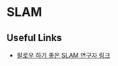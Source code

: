 # SLAM

## Useful Links

- [팔로우 하기 좋은 SLAM 연구자 링크](https://cv-learn.com/SLAM-75cbbf7e653e470caf31629385eae997)
